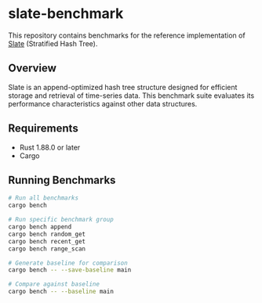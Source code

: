# slate-benchmark

This repository contains benchmarks for the reference implementation of [Slate](https://github.com/torao/stratified-hash-tree) (Stratified Hash Tree).

## Overview

Slate is an append-optimized hash tree structure designed for efficient storage and retrieval of time-series data. This benchmark suite evaluates its performance characteristics against other data structures.

## Requirements

- Rust 1.88.0 or later
- Cargo

## Running Benchmarks

```bash
# Run all benchmarks
cargo bench

# Run specific benchmark group
cargo bench append
cargo bench random_get
cargo bench recent_get
cargo bench range_scan

# Generate baseline for comparison
cargo bench -- --save-baseline main

# Compare against baseline
cargo bench -- --baseline main
```
